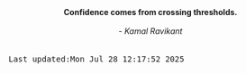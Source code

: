 
<div align="center"><b><span>Confidence comes from crossing thresholds.</span></b><br><br><i> - Kamal Ravikant</i></div>
<br><br><kbd>Last updated:Mon Jul 28 12:17:52 2025</kbd>